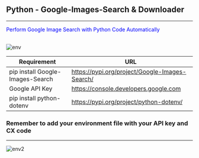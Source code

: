 ## Python - Google-Images-Search & Downloader
---
<span style="color:blue">Perform Google Image Search with Python Code Automatically</span></br>
</br>


![env](https://github.com/RGGH/Google_Image_Search_API2/blob/main/Portfolio%20(1).png)

| Requirement | URL |
| ----------- | ----------- |
| pip install Google-Images-Search | https://pypi.org/project/Google-Images-Search/ |
| Google API Key | https://console.developers.google.com |
| pip install python-dotenv | https://pypi.org/project/python-dotenv/ |


### Remember to add your environment file with your API key and CX code
---
![env2](https://github.com/RGGH/Google_Image_Search_API2/blob/main/env_.png)
